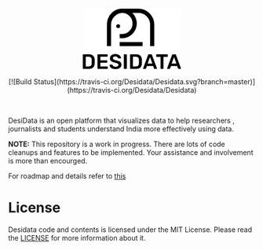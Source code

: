 <p align="center">
  <img width="200" src="./assets/readme/logo-base.png">
</p>
<p align="center">
[![Build Status](https://travis-ci.org/Desidata/Desidata.svg?branch=master)](https://travis-ci.org/Desidata/Desidata)
</p>
<br>

DesiData is an open platform that visualizes data to help researchers , journalists and students understand India more effectively using data.

**NOTE:** This repository is a work in progress. There are lots of code cleanups and features to be implemented. Your assistance and involvement is more than encourged. 

For roadmap and details refer to [this](https://docs.google.com/document/d/1JfvCKG_NR_OVKQ3fdpfrjWd1GBsyOZ-Ypl0Gbl8OEw8/edit?usp=sharing)

# License

Desidata code and contents is licensed under the MIT License.
Please read the [LICENSE](./LICENSE) for more information about it.

